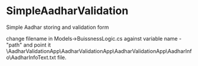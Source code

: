 # SimpleAadharValidation
Simple Aadhar storing and validation form 

change filename in Models->BuissnessLogic.cs against variable name -"path" and point it \AadharValidationApp\\AadharValidationApp\\AadharValidationApp\\AadharInfo\\AadharInfoText.txt file.
